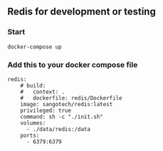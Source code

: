 ## Redis for development or testing

### Start

```
docker-compose up
```

### Add this to your docker compose file

```
redis:
    # build:
    #   context: .
    #   dockerfile: redis/Dockerfile
    image: sangotech/redis:latest
    privileged: true
    command: sh -c "./init.sh"
    volumes:
      - ./data/redis:/data
    ports:
      - 6379:6379
```
